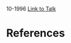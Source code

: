 

10-1996
[Link to Talk](https://www.churchofjesuschrist.org/study/general-conference/1996/10/relief-society-session?lang=eng)



# References
